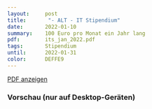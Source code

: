 ```yaml
---
layout:     post
title:       "- ALT - IT Stipendium"
date:       2022-01-10
summary:    100 Euro pro Monat ein Jahr lang
pdf:        its_jan_2022.pdf
tags:		Stipendium
until:		2022-01-31
color:      DEFFE9
---
```


<a class="btn btn-primary" href="{{ site.url }}/attachments/{{page.pdf}}">PDF anzeigen</a>

<h3>Vorschau (nur auf Desktop-Geräten)</h3>
<div class="d-none d-sm-block">
    <object data="{{ site.url }}/attachments/{{page.pdf}}" width="100%" height="1010" type='application/pdf'>
    </object>
</div>
